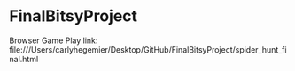 # FinalBitsyProject
 
Browser Game Play link: file:///Users/carlyhegemier/Desktop/GitHub/FinalBitsyProject/spider_hunt_final.html
